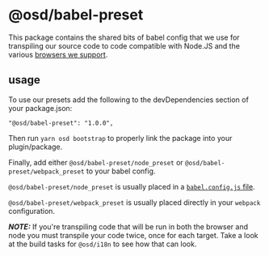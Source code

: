 # @osd/babel-preset

This package contains the shared bits of babel config that we use for transpiling our source code to code compatible with Node.JS and the various [browsers we support](https://www.opensearch.co/support/matrix#matrix_browsers).

## usage

To use our presets add the following to the devDependencies section of your package.json:

```
"@osd/babel-preset": "1.0.0",
```

Then run `yarn osd bootstrap` to properly link the package into your plugin/package.

Finally, add either `@osd/babel-preset/node_preset` or `@osd/babel-preset/webpack_preset` to your babel config.

`@osd/babel-preset/node_preset` is usually placed in a [`babel.config.js` file](https://babeljs.io/docs/en/configuration#babelconfigjs).

`@osd/babel-preset/webpack_preset` is usually placed directly in your `webpack` configuration.

***NOTE:*** If you're transpiling code that will be run in both the browser and node you must transpile your code twice, once for each target. Take a look at the build tasks for `@osd/i18n` to see how that can look.